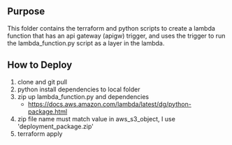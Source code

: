 ## Purpose
This folder contains the terraform and python scripts to create a lambda function that has an api gateway (apigw) trigger, and uses the trigger to run the lambda_function.py script as a layer in the lambda.

## How to Deploy 
<!-- TODO clean this up -->
1. clone and git pull
2. python install dependencies to local folder
3. zip up lambda_function.py and dependencies
   - https://docs.aws.amazon.com/lambda/latest/dg/python-package.html
4. zip file name must match value in aws_s3_object, I use 'deployment_package.zip'
5. terraform apply